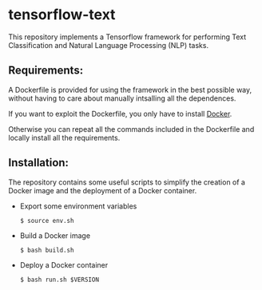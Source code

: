 # tensorflow-text

This repository implements a Tensorflow framework for performing Text Classification and Natural Language Processing (NLP) tasks.


## Requirements:

A Dockerfile is provided for using the framework in the best possible way, without having to care about manually intsalling all the dependences.

If you want to exploit the Dockerfile, you only have to install [Docker](https://docs.docker.com/install/).

Otherwise you can repeat all the commands included in the Dockerfile and locally install all the requirements.

## Installation:

The repository contains some useful scripts to simplify the creation of a Docker image and the deployment of a Docker container.

  - Export some environment variables
  
        $ source env.sh
  - Build a Docker image
  
        $ bash build.sh
  - Deploy a Docker container
  
        $ bash run.sh $VERSION
